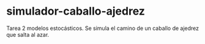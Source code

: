 # simulador-caballo-ajedrez
Tarea 2 modelos estocásticos. Se simula el camino de un caballo de ajedrez que salta al azar.

